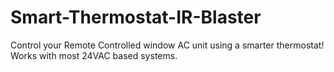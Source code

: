 # Smart-Thermostat-IR-Blaster
Control your Remote Controlled window AC unit using a smarter thermostat! Works with most 24VAC based systems.
